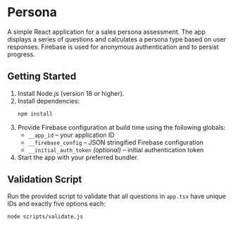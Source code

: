 # Persona

A simple React application for a sales persona assessment. The app displays a series of questions and calculates a persona type based on user responses. Firebase is used for anonymous authentication and to persist progress.

## Getting Started

1. Install Node.js (version 18 or higher).
2. Install dependencies:
   ```bash
   npm install
   ```
3. Provide Firebase configuration at build time using the following globals:
   - `__app_id` – your application ID
   - `__firebase_config` – JSON stringified Firebase configuration
   - `__initial_auth_token` *(optional)* – initial authentication token
4. Start the app with your preferred bundler.

## Validation Script

Run the provided script to validate that all questions in `app.tsx` have unique IDs and exactly five options each:

```bash
node scripts/validate.js
```

